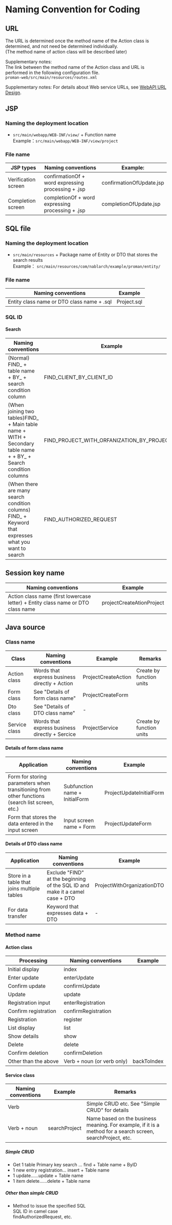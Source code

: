 # Naming Convention for Coding

## URL
The URL is determined once the method name of the Action class is determined, and not need be determined individually.   
(The method name of action class will be described later)

Supplementary notes:  
The link between the method name of the Action class and URL is performed in the following configuration file.   
`proman-web/src/main/resources/routes.xml`

Supplementary notes:
For details about Web service URLs, see [WebAPI URL Design](../../Design_Phase/WebAPI_URL_design.md).

## JSP
### Naming the deployment location

- `src/main/webapp/WEB-INF/view/` + Function name  
  Example：`src/main/webapp/WEB-INF/view/project`

### File name

| JSP types | Naming conventions                                     | Example:                       |
| --------- | -------------------------------------------- | ------------------------ |
| Verification screen  | confirmationOf + word expressing processing + .jsp | confirmationOfUpdate.jsp |
| Completion screen  | completionOf + word expressing processing + .jsp   | completionOfUpdate.jsp   |


## SQL file

### Naming the deployment location
- `src/main/resources` + Package name of Entity or DTO that stores the search results  
   Example： `src/main/resources/com/nablarch/example/proman/entity/`

### File name

| Naming conventions                               | Example          |
| -------------------------------------- | ----------- |
| Entity class name or DTO class name + .sql | Project.sql |

### SQL ID

#### Search
| Naming conventions                                                                                                | Example                                           |
| ------------------------------------------------------------------------------------------------------- | -------------------------------------------- |
| (Normal) FIND_ + table name + BY_ + search condition column                                                      | FIND_CLIENT_BY_CLIENT_ID                     |
| (When joining two tables)FIND_ + Main table name + WITH + Secondary table name +  + BY_ + Search condition columns  | FIND_PROJECT_WITH_ORFANIZATION_BY_PROJECT_ID |
| (When there are many search condition columns) FIND_ + Keyword that expresses what you want to search                           | FIND_AUTHORIZED_REQUEST                      |


## Session key name

| Naming conventions                                                     | Example                        |
| ------------------------------------------------------------ | ------------------------- |
| Action class name (first lowercase letter) + Entity class name or DTO class name | projectCreateAtionProject |



## Java source
### Class name

| Class         | Naming conventions                             | Example                  | Remarks               |
| ------------- | ------------------------------------ | ------------------- | ------------------ |
| Action class  | Words that express business directly + Action        | ProjectCreateAction | Create by function units |
| Form class    | See "Details of form class name"       | ProjectCreateForm   |                    |
| Dto class     | See "Details of DTO class name"        | -                   |                    |
| Service class | Words that express business directly + Sercice       | ProjectService      | Create by function units |

#### Details of form class name

| Application                                                                 | Naming conventions                     | Example                       |
| -------------------------------------------------------------------- | ---------------------------- | ------------------------ |
| Form for storing parameters when transitioning from other functions (search list screen, etc.) | Subfunction name + InitialForm | ProjectUpdateInitialForm |
| Form that stores the data entered in the input screen                               | Input screen name + Form    | ProjectUpdateForm        |


#### Details of DTO class name

| Application                                       | Naming conventions                                                       | Example                         |
| ------------------------------------------ | -------------------------------------------------------------- | -------------------------- |
| Store in a table that joins multiple tables | Exclude "FIND" at the beginning of the SQL ID and make it a camel case + DTO | ProjectWithOrganizationDTO |
| For data transfer                               | Keyword that expresses data + DTO                             | -                          |


### Method name
#### Action class
| Processing           | Naming conventions                    | Example          |
| -------------- | --------------------------- | ----------- |
| Initial display       | index                       |             |
| Enter update       | enterUpdate                 |             |
| Confirm update       | confirmUpdate               |             |
| Update           | update                      |             |
| Registration input       | enterRegistration           |             |
| Confirm registration       | confirmRegistration         |             |
| Registration           | register                    |             |
| List display       | list                        |             |
| Show details       | show                        |             |
| Delete           | delete                      |             |
| Confirm deletion       | confirmDeletion             |             |
| Other than the above | Verb + noun (or verb only) | backToIndex |


#### Service class

| Naming conventions    | Example            | Remarks                                                                                |
| ----------- | ------------- | ----------------------------------------------------------------------------------- |
| Verb        |               | Simple CRUD etc. See "Simple CRUD" for details                                            |
| Verb + noun | searchProject | Name based on the business meaning. For example, if it is a method for a search screen, searchProject, etc. |

##### Simple CRUD
- Get 1 table Primary key search ... find + Table name + ByID
- 1 new entry registration… insert + Table name
- 1 update……update + Table name
- 1 item delete……delete + Table name


##### Other than simple CRUD 
- Method to issue the specified SQL  
  SQL ID in camel case  
  findAuthorizedRequest, etc.
